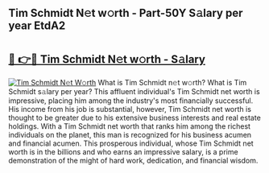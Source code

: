 ## Tim Schmidt N𝚎t w𝚘rth - Part-50Y S𝚊lary per year EtdA2

# <h2><a href="http://gc1whw.nevu.top/?p=Tim+Schmidt">🔗 👉🔴 Tim Schmidt N𝚎t w𝚘rth - S𝚊lary</a></h2>

[![Tim Schmidt N𝚎t W𝚘rth](https://i.imgur.com/Oavwk0R.jpeg)](http://gc1whw.nevu.top/?p=Tim+Schmidt)
What is Tim Schmidt n𝚎t w𝚘rth? What is Tim Schmidt s𝚊lary per year?
This affluent individual's Tim Schmidt net worth is impressive, placing him among the industry's most financially successful. His income from his job is substantial, however, Tim Schmidt net worth is thought to be greater due to his extensive business interests and real estate holdings. With a Tim Schmidt net worth that ranks him among the richest individuals on the planet, this man is recognized for his business acumen and financial acumen. This prosperous individual, whose Tim Schmidt net worth is in the billions and who earns an impressive salary, is a prime demonstration of the might of hard work, dedication, and financial wisdom.
